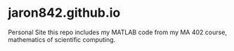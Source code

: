 # jaron842.github.io
Personal Site
this repo includes my MATLAB code from my MA 402 course, mathematics of scientific computing. 
